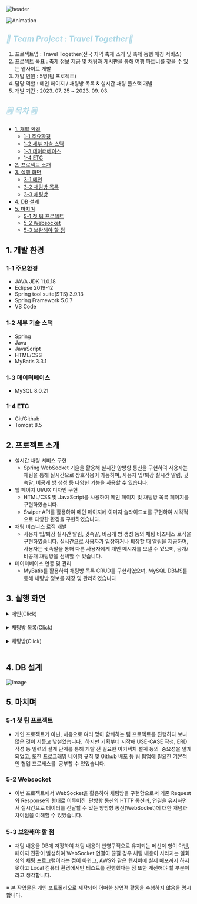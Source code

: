 ![header](https://capsule-render.vercel.app/api?type=waving&color=auto&height=200&section=header&text=Travel%20Together&fontSize=90)

![Animation](https://github.com/jongkwon5/TT/assets/137694287/89d277e0-a918-4be8-9790-0a06d1929184)

## <span style="color:lightblue; font-style: italic;">🎁 Team Project : Travel Together🎁 
1. 프로젝트명 : Travel Together(전국 지역 축제 소개 및 축제 동행 매칭 서비스)
2. 프로젝트 목표 : 축제 정보 제공 및 채팅과 게시판을 통해 여행 파트너를 찾을 수 있는 웹사이트 개발
3. 개발 인원 : 5명(팀 프로젝트)
4. 담당 역할 : 메인 페이지 / 채팅방 목록 & 실시간 채팅 풀스택 개발
5. 개발 기간 : 2023. 07. 25 ~ 2023. 09. 03. 

## <span style="color:lightblue; font-style: italic;">🗒️ 목차 🗒️
* [1. 개발 환경](#1-개발-환경)
  - [1-1 주요환경](#1-1-주요환경)    
  - [1-2 세부 기술 스택](#1-2-세부-기술-스택)    
  - [1-3 데이터베이스](#1-3-데이터베이스)   
  - [1-4 ETC](#1-4-etc)   
* [2. 프로젝트 소개](#2-프로젝트-소개)
* [3. 실행 화면](#3-실행-화면)
  - [3-1 메인](#3-실행-화면)
  - [3-2 채팅방 목록](#3-실행-화면)
  - [3-3 채팅방](#3-실행-화면)
* [4. DB 설계](#4-db-설계)
* [5. 마치며](#5-마치며)
  - [5-1 첫 팀 프로젝트](#5-마치며)
  - [5-2 Websocket](#5-마치며)
  - [5-3 보완해야 할 점](#5-마치며)

##  1. 개발 환경
### 1-1 주요환경
  + JAVA JDK 11.0.18
  + Eclipse 2019-12
  + Spring tool suite(STS) 3.9.13
  + Spring Framework 5.0.7
  + VS Code
### 1-2 세부 기술 스택
  + Spring
  + Java
  + JavaScript
  + HTML/CSS
  + MyBatis 3.3.1
### 1-3 데이터베이스
  + MySQL 8.0.21
### 1-4 ETC
  + Git/Github
  + Tomcat 8.5

## 2. 프로젝트 소개
+ 실시간 채팅 서비스 구현
  + Spring WebSocket 기술을 활용해 실시간 양방향 통신을 구현하여 사용자는 채팅을 통해 실시간으로 상호작용이 가능하며, 사용자 입/퇴장 실시간 알림, 귓속말, 비공개 방 생성 등 다양한 기능을 사용할 수 있습니다.
+ 웹 페이지 UI/UX 디자인 구현
  + HTML/CSS 및 JavaScript를 사용하여 메인 페이지 및 채팅방 목록 페이지를 구현하였습니다.
  + Swiper API를 활용하여 메인 페이지에 이미지 슬라이드쇼를 구현하여 시각적으로 다양한 환경을 구현하였습니다.
+ 채팅 비즈니스 로직 개발
  + 사용자 입/퇴장 실시간 알림, 귓속말, 비공개 방 생성 등의 채팅 비즈니스 로직을 구현하였습니다. 실시간으로 사용자가 입장하거나 퇴장할 때 알림을 제공하며, 사용자는 귓속말을 통해 다른 사용자에게 개인 메시지를 보낼 수 있으며, 공개/비공개 채팅방을 선택할 수 있습니다.
+ 데이터베이스 연동 및 관리
  + MyBatis를 활용하여 채팅방 목록 CRUD를 구현하였으며, MySQL DBMS를 통해 채팅방 정보를 저장 및 관리하였습니다
## 3. 실행 화면
   <details>
    <summary>메인(Click)</summary>   

  **1. 메인 페이지 (1/2)**
![image](https://github.com/jongkwon5/TravelTogether/assets/137694287/a0d0536e-3066-4659-814d-1ac1f7cbd391)
HTML/CSS/JavaScript(Swiper API)를 활용하여 메인 페이지의 UI/UX를 구현하였습니다.
     
  **2. 메인 페이지 (2/2)** 
 ![image](https://github.com/jongkwon5/TravelTogether/assets/137694287/0a2f9f68-5f6c-44dc-936e-7db0aa37abb7)
HTML/CSS/JavaScript(Swiper API)를 활용하여 메인 페이지의 UI/UX를 구현하였습니다.  
     
  </details>
  <br/>   

  <details>
    <summary>채팅방 목록(Click)</summary>   

MyBatis를 활용해 채팅방 목록 CRUD 구현을 하였습니다. </br>사용자는 실시간으로 채팅방을 생성 및 참여할 수 있으며, 채팅방 생성과 동시에 사용자는 채팅방으로 접속하게 됩니다. 

**1. 채팅방 목록 페이지**
![image](https://github.com/jongkwon5/TravelTogether/assets/137694287/978f0c6b-83de-4b7d-97d5-150efaa68b84)
현재 DB에 저장된 채팅방이 없을 경우 보여지는 화면 입니다.  <br/>  
 **2. 채팅방 생성**  
![image](https://github.com/jongkwon5/TravelTogether/assets/137694287/de552a0f-3f44-4092-84ec-7a0fbc1c80db)
 <br/> 채팅방 생성 버튼 클릭시 채팅방 생성이 가능하며, form select 태그를 통해 지역 선택과 함께 제목 및 비밀번호를 설정하여 채팅방 생성이 가능합니다.  

**3. 채팅방 생성 후**    <br/> 
 ![image](https://github.com/jongkwon5/TravelTogether/assets/137694287/49e8c5c2-9d56-44b2-a3b3-9327d7ef3236)
<br/> 채팅방 생성 완료 후, 생성자는 해당 채팅방으로 바로 접속하게 되며 위 페이지는 채팅방 목록 페이지에 접속중인 대기자에게 보여지는 화면입니다. 
  </details>
  <br/>   
    <details>
    <summary>채팅방(Click)</summary>   
     
Spring WebSocket을 사용하여 실시간 채팅 및 사용자 입/퇴장 알림, 채팅 내용 지우기, 귓속말 보내기 등의 기능을 사용할 수 있습니다. <br/>     <br/>    
**1. 채팅방(1/3)** <br/> 
![image](https://github.com/jongkwon5/TravelTogether/assets/137694287/d562da82-282c-48e7-9466-be6067497d14)
 <br/>  채팅방 첫 접속시 보여지는 화면입니다. 채팅방 상단에는 제목과 뒤로가기 버튼이 있으며, 우측에는 현재 참여 인원이 나타납니다.  
 
**2. 채팅방(2/3)** <br/> 
![image](https://github.com/jongkwon5/TravelTogether/assets/137694287/ae0d2a0b-a3f8-4fa3-ac3a-f17ecb27800d)
 <br/> 유저가 채팅방에 접속했을 경우 참여 인원이 실시간으로 업데이트 되고, 채팅방 본문에 해당 인원이 입장했다는 알림 문구가 나타나게 됩니다.<br/>
 자신의 채팅 내용은 우측, 상대방의 채팅 내용은 우측에 나타나며, 닉네임 및 발송 시간이 표시됩니다.
 
**3. 채팅방(3/3)**  <br/> 
![image](https://github.com/jongkwon5/TravelTogether/assets/137694287/27f90af6-2caf-4bd1-9f48-349eb5b5ec29)
<br/>  유저가 채팅방을 나갔을 경우 참여 인원이 실시간으로 업데이트 되고, 채팅방 본문에 해당 인원이 퇴장했다는 알림 문구가 나타나게 됩니다.<br/> 

**4. 채팅방 주요 기능(1/2)**  <br/> 
![image](https://github.com/jongkwon5/TravelTogether/assets/137694287/9ac5d399-d441-43f4-9f71-c413049bd2ae)<br/> <br/>
![image](https://github.com/jongkwon5/TravelTogether/assets/137694287/1d7dc37e-57d1-46f1-bb49-eface13c45bf)
<br/> /w + 상대방 닉네임 + 할말 문구를 통해 현재 채팅방에 접속 중인 특정 참가자에게 귓속말을 보낼 수 있으며 startsWith, split 메소드 등을 사용하여 해당 닉네임을 추출 후, DB와 연결하여 일치하는 사용자를 찾아내 귓속말을 발신합니다.

**5. 채팅방 주요 기능(2/2)**  <br/> 
![image](https://github.com/jongkwon5/TravelTogether/assets/137694287/1fa5c3cc-c512-4e7e-a997-8925b00d0a12)<br/><br/>
![image](https://github.com/jongkwon5/TravelTogether/assets/137694287/6484aca0-423c-41ef-b7f3-c8046f81647a)<br/>
하단에 전체 내용 지우기 버튼을 통해 사용자 본인 화면에서의 모든 메시지를 삭제할 수 있습니다.<br/>
또한 해당 채팅방의 모든 인원이 퇴장하여 참여 인원이 0명이 될 경우, 해당 채팅방의 DB가 자동 삭제되도록 설계하였습니다. 
  </details>
  <br/>   

## 4. DB 설계
  ![image](https://github.com/jongkwon5/TravelTogether/assets/137694287/7a241dda-bade-4d1e-a9c3-377d2eb92430)

##  5. 마치며
### 5-1 첫 팀 프로젝트
  + 개인 프로젝트가 아닌, 처음으로 여러 명이 함께하는 팀 프로젝트를 진행하다 보니 많은 것이 서툴고 낯설었습니다. 
하지만 기획부터 시작해 USE-CASE 작성, ERD 작성 등 일련의 설계 단계를 통해 개발 전 필요한 아키텍처 설계 등의 
중요성을 알게 되었고, 또한 프로그래밍 네이밍 규칙 및 Github 배포 등 팀 협업에 필요한 기본적인 협업 프로세스를 
공부할 수 있었습니다.

### 5-2 Websocket
 + 이번 프로젝트에서 WebSocket을 활용하여 채팅방을 구현함으로써 기존 Request와 Response의 형태로 이루어진 
단방향 통신의 HTTP 통신과, 연결을 유지하면서 실시간으로 데이터를 전달할 수 있는 양방향 통신(WebSocket)에 대한
개념과 차이점을 이해할 수 있었습니다.

### 5-3 보완해야 할 점
+ 채팅 내용을 DB에 저장하여 채팅 내용이 반영구적으로 유지되는 메신저 형이 아닌, 페이지 전환이 발생하여 WebSocket
연결이 끊길 경우 채팅 내용이 사라지는 일회성의 채팅 프로그램이라는 점이 아쉽고, AWS와 같은 웹서버에 실제 배포까지
하지 못하고 Local 컴퓨터 환경에서만 테스트를 진행했다는 점 또한 개선해야 할 부분이라고 생각합니다.



※ 본 작업물은 개인 포트폴리오로 제작되어 어떠한 상업적 활동을 수행하지 않음을 명시합니다.
